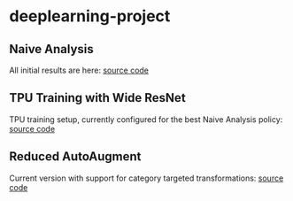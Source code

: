 # deeplearning-project

## Naive Analysis
All initial results are here:
[source code](https://github.com/kylematoba/deeplearning-project/tree/master/code/SimpleAnalysis.ipynb)

## TPU Training with Wide ResNet
TPU training setup, currently configured for the best Naive Analysis policy:
[source code](https://github.com/kylematoba/deeplearning-project/blob/master/code/keras_wide_res_net_with_best_transforms_as_subpolicy.ipynb)

## Reduced AutoAugment
Current version with support for category targeted transformations:
[source code](https://github.com/kylematoba/deeplearning-project/blob/master/code/AutoAugment_withPPO_withClasses.ipynb)
